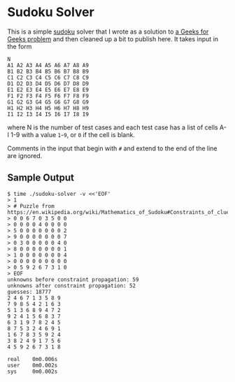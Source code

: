 <!-- -*- mode:gfm; word-wrap:nil; indent-tabs-mode:nil -*- github-flavored markdown -->

# Sudoku Solver

This is a simple [sudoku](https://en.wikipedia.org/wiki/Sudoku) solver that I
wrote as a solution to [a Geeks for Geeks
problem](https://practice.geeksforgeeks.org/problems/solve-the-sudoku/0) and
then cleaned up a bit to publish here.  It takes input in the form

```
N
A1 A2 A3 A4 A5 A6 A7 A8 A9
B1 B2 B3 B4 B5 B6 B7 B8 B9
C1 C2 C3 C4 C5 C6 C7 C8 C9
D1 D2 D3 D4 D5 D6 D7 D8 D9
E1 E2 E3 E4 E5 E6 E7 E8 E9
F1 F2 F3 F4 F5 F6 F7 F8 F9
G1 G2 G3 G4 G5 G6 G7 G8 G9
H1 H2 H3 H4 H5 H6 H7 H8 H9
I1 I2 I3 I4 I5 I6 I7 I8 I9
```

where N is the number of test cases and each test case has a list of cells A-I
1-9 with a value `1`-`9`, or `0` if the cell is blank.

Comments in the input that begin with `#` and extend to the end of the line
are ignored.

## Sample Output

```
$ time ./sudoku-solver -v <<'EOF'
> 1
> # Puzzle from https://en.wikipedia.org/wiki/Mathematics_of_Sudoku#Constraints_of_clue_geometry
> 0 0 6 7 0 3 5 0 0
> 0 0 0 0 4 0 0 0 0
> 5 0 0 0 0 0 0 0 2
> 9 0 0 0 0 0 0 0 7
> 0 3 0 0 0 0 0 4 0
> 8 0 0 0 0 0 0 0 1
> 1 0 0 0 0 0 0 0 4
> 0 0 0 0 0 0 0 0 0
> 0 5 9 2 6 7 3 1 0
> EOF
unknowns before constraint propagation: 59
unknowns after constraint propagation: 52
guesses: 18777
2 4 6 7 1 3 5 8 9
7 9 8 5 4 2 1 6 3
5 1 3 6 8 9 4 7 2
9 2 4 1 5 6 8 3 7
6 3 1 9 7 8 2 4 5
8 7 5 3 2 4 6 9 1
1 6 7 8 3 5 9 2 4
3 8 2 4 9 1 7 5 6
4 5 9 2 6 7 3 1 8

real    0m0.006s
user    0m0.002s
sys     0m0.002s
```
